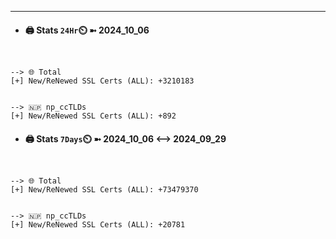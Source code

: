 

---
- #### 🖨️ **Stats** `24Hr`⏲️ ➼ 2024_10_06
```console


--> 🌐 Total
[+] New/ReNewed SSL Certs (ALL): +3210183


--> 🇳🇵 np_ccTLDs
[+] New/ReNewed SSL Certs (ALL): +892

```

- #### 🖨️ **Stats** `7Days`⏲️ ➼ 2024_10_06 <--> 2024_09_29
```console


--> 🌐 Total
[+] New/ReNewed SSL Certs (ALL): +73479370


--> 🇳🇵 np_ccTLDs
[+] New/ReNewed SSL Certs (ALL): +20781

```


